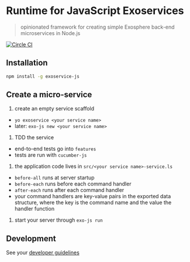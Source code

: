 # Runtime for JavaScript Exoservices

> opinionated framework for creating simple Exosphere back-end microservices in Node.js

[![Circle CI](https://circleci.com/gh/Originate/exoservice-js.svg?style=shield&circle-token=33fbf4fc2b0c128479443c5e8bff337815205ec7)](https://circleci.com/gh/Originate/exoservice-js)



## Installation

```bash
npm install -g exoservice-js
```


## Create a micro-service

1. create an empty service scaffold
  * `yo exoservice <your service name>`
  * later: `exo-js new <your service name>`

1. TDD the service
  * end-to-end tests go into `features`
  * tests are run with `cucumber-js`

1. the application code lives in `src/<your service name>-service.ls`
  * `before-all` runs at server startup
  * `before-each` runs before each command handler
  * `after-each` runs after each command handler
  * your command handlers are key-value pairs in the exported data structure,
    where the key is the command name and the value the handler function

1. start your server through `exo-js run`


## Development

See your [developer guidelines](CONTRIBUTING.md)
